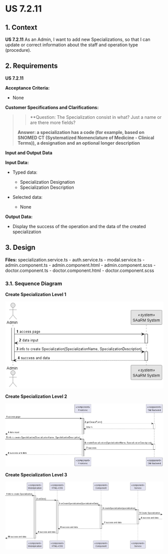 # US 7.2.11

## 1. Context

**US 7.2.11** As an Admin, I want to add new Specializations, so that I can update or correct
information about the staff and operation type (procedure).

## 2. Requirements

**US 7.2.11**

**Acceptance Criteria:**

- None

**Customer Specifications and Clarifications:**

> > **Question:
> The Specialization consist in what? Just a name or are there more fields?
>
> **Answer:
> a specialization has a code (for example, based on SNOMED CT (Systematized Nomenclature of Medicine - Clinical Terms)),
> a designation and an optional longer description**

**Input and Output Data**

**Input Data:**

* Typed data:
    * Specialization Designation
    * Specialization Description

* Selected data:
    * None
  
**Output Data:**

* Display the success of the operation and the data of the created specialization

## 3. Design

**Files:** specialization.service.ts - auth.service.ts - modal.service.ts - admin.component.ts -
admin.component.html - admin.component.scss - doctor.component.ts -
doctor.component.html - doctor.component.scss

### 3.1. Sequence Diagram

**Create Specialization Level 1**

![Register Operation Request](sequence-diagram-1.png "Register Operation Request")

**Create Specialization Level 2**

![Register Operation Request](sequence-diagram-2.png "Register Operation Request")

**Create Specialization Level 3**

![Register Operation Request](sequence-diagram-3.png "Register Operation Request")
